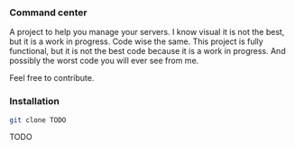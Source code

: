 ### Command center

A project to help you manage your servers.
I know visual it is not the best, but it is a work in progress.
Code wise the same. This project is fully functional, but it is not the best code because it is a work in progress.
And possibly the worst code you will ever see from me.

Feel free to contribute.

### Installation

```sh
git clone TODO
```

TODO